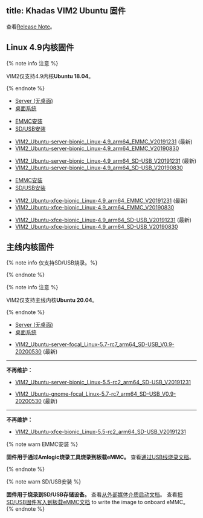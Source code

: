 title: Khadas VIM2 Ubuntu 固件
---

查看[Release Note](/zh-cn/firmware/Vim2UbuntuFirmwareReleaseNote.html)。

## Linux 4.9内核固件

{% note info 注意 %}

VIM2仅支持4.9内核**Ubuntu 18.04**。

{% endnote %}


<ul class="nav nav-tabs" id="myTab" role="tablist">
  <li class="nav-item" role="presentation">
    <a class="nav-link active" id="server-tab" data-toggle="tab" href="#server" role="tab" aria-controls="server" aria-selected="true">Server (无桌面)</a>
  </li>
  <li class="nav-item" role="presentation">
    <a class="nav-link" id="desktop-tab" data-toggle="tab" href="#desktop" role="tab" aria-controls="desktop" aria-selected="false">桌面系统</a>
  </li>
</ul>
<div class="tab-content" id="myTabContent">
<div class="tab-pane fade show active" id="server" role="tabpanel" aria-labelledby="server-tab">

<ul class="nav nav-tabs" id="myTab" role="tablist">
  <li class="nav-item" role="presentation">
    <a class="nav-link active" id="emmc-tab" data-toggle="tab" href="#emmc" role="tab" aria-controls="emmc" aria-selected="true">EMMC安装</a>
  </li>
  <li class="nav-item" role="presentation">
    <a class="nav-link" id="sd-tab" data-toggle="tab" href="#sd" role="tab" aria-controls="sd" aria-selected="false">SD/USB安装</a>
  </li>
</ul>
<div class="tab-content" id="myTabContent">
<div class="tab-pane fade show active" id="emmc" role="tabpanel" aria-labelledby="emmc-tab">

* [VIM2_Ubuntu-server-bionic_Linux-4.9_arm64_EMMC_V20191231](https://dl.khadas.com/Firmware/VIM2/Ubuntu/EMMC/VIM2_Ubuntu-server-bionic_Linux-4.9_arm64_EMMC_V20191231.7z) (最新)
* [VIM2_Ubuntu-server-bionic_Linux-4.9_arm64_EMMC_V20190830](https://dl.khadas.com/Firmware/VIM2/Ubuntu/EMMC/VIM2_Ubuntu-server-bionic_Linux-4.9_arm64_EMMC_V20190830.7z)

</div>
<div class="tab-pane fade show" id="sd" role="tabpanel" aria-labelledby="sd-tab">

* [VIM2_Ubuntu-server-bionic_Linux-4.9_arm64_SD-USB_V20191231](https://dl.khadas.com/Firmware/VIM2/Ubuntu/SD_USB/VIM2_Ubuntu-server-bionic_Linux-4.9_arm64_SD-USB_V20191231.7z) (最新)
* [VIM2_Ubuntu-server-bionic_Linux-4.9_arm64_SD-USB_V20190830](https://dl.khadas.com/Firmware/VIM2/Ubuntu/SD_USB/VIM2_Ubuntu-server-bionic_Linux-4.9_arm64_SD-USB_V20190830.7z)

</div>
</div>

</div>
<div class="tab-pane fade show" id="desktop" role="tabpanel" aria-labelledby="desktop-tab">

<ul class="nav nav-tabs" id="myTab" role="tablist">
  <li class="nav-item" role="presentation">
    <a class="nav-link active" id="emmc2-tab" data-toggle="tab" href="#emmc2" role="tab" aria-controls="emmc2" aria-selected="true">EMMC安装</a>
  </li>
  <li class="nav-item" role="presentation">
    <a class="nav-link" id="sd2-tab" data-toggle="tab" href="#sd2" role="tab" aria-controls="sd2" aria-selected="false">SD/USB安装</a>
  </li>
</ul>
<div class="tab-content" id="myTabContent">
<div class="tab-pane fade show active" id="emmc2" role="tabpanel" aria-labelledby="emmc2-tab">

* [VIM2_Ubuntu-xfce-bionic_Linux-4.9_arm64_EMMC_V20191231](https://dl.khadas.com/Firmware/VIM2/Ubuntu/EMMC/VIM2_Ubuntu-xfce-bionic_Linux-4.9_arm64_EMMC_V20191231.7z) (最新)
* [VIM2_Ubuntu-xfce-bionic_Linux-4.9_arm64_EMMC_V20190830](https://dl.khadas.com/Firmware/VIM2/Ubuntu/EMMC/VIM2_Ubuntu-xfce-bionic_Linux-4.9_arm64_EMMC_V20190830.7z)

</div>
<div class="tab-pane fade show" id="sd2" role="tabpanel" aria-labelledby="sd2-tab">

* [VIM2_Ubuntu-xfce-bionic_Linux-4.9_arm64_SD-USB_V20191231](https://dl.khadas.com/Firmware/VIM2/Ubuntu/SD_USB/VIM2_Ubuntu-xfce-bionic_Linux-4.9_arm64_SD-USB_V20191231.7z) (最新)
* [VIM2_Ubuntu-xfce-bionic_Linux-4.9_arm64_SD-USB_V20190830](https://dl.khadas.com/Firmware/VIM2/Ubuntu/SD_USB/VIM2_Ubuntu-xfce-bionic_Linux-4.9_arm64_SD-USB_V20190830.7z)

</div>
</div>


</div>
</div>

## 主线内核固件

{% note info 仅支持SD/USB烧录。%}


{% endnote %}

{% note info 注意 %}

VIM2仅支持主线内核**Ubuntu 20.04**。

{% endnote %}


<ul class="nav nav-tabs" id="myTab" role="tablist">
  <li class="nav-item" role="presentation">
    <a class="nav-link active" id="server2-tab" data-toggle="tab" href="#server2" role="tab" aria-controls="server2" aria-selected="true">Server (无桌面)</a>
  </li>
  <li class="nav-item" role="presentation">
    <a class="nav-link" id="desktop2-tab" data-toggle="tab" href="#desktop2" role="tab" aria-controls="desktop2" aria-selected="false">桌面系统</a>
  </li>
</ul>
<div class="tab-content" id="myTabContent">
<div class="tab-pane fade show active" id="server2" role="tabpanel" aria-labelledby="server2-tab">

* [VIM2_Ubuntu-server-focal_Linux-5.7-rc7_arm64_SD-USB_V0.9-20200530](https://dl.khadas.com/Firmware/VIM2/Ubuntu/SD_USB/VIM2_Ubuntu-server-focal_Linux-5.7-rc7_arm64_SD-USB_V0.9-20200530.7z) (最新)
---
**不再维护：**
* [VIM2_Ubuntu-server-bionic_Linux-5.5-rc2_arm64_SD-USB_V20191231](https://dl.khadas.com/Firmware/VIM2/Ubuntu/SD_USB/VIM2_Ubuntu-server-bionic_Linux-5.5-rc2_arm64_SD-USB_V20191231.7z)

</div>
<div class="tab-pane fade show" id="desktop2" role="tabpanel" aria-labelledby="desktop2-tab">

* [VIM2_Ubuntu-gnome-focal_Linux-5.7-rc7_arm64_SD-USB_V0.9-20200530](https://dl.khadas.com/Firmware/VIM2/Ubuntu/SD_USB/VIM2_Ubuntu-gnome-focal_Linux-5.7-rc7_arm64_SD-USB_V0.9-20200530.7z) (最新)
---
**不再维护：**
* [VIM2_Ubuntu-xfce-bionic_Linux-5.5-rc2_arm64_SD-USB_V20191231](https://dl.khadas.com/Firmware/VIM2/Ubuntu/SD_USB/VIM2_Ubuntu-xfce-bionic_Linux-5.5-rc2_arm64_SD-USB_V20191231.7z)

</div>
</div>

{% note warn EMMC安装 %}

**固件用于通过Amlogic烧录工具烧录到板载eMMC。**
查看[通过USB线烧录文档](/zh-cn/vim1/UpgradeViaUSBCable.html)。

{% endnote %}

{% note warn SD/USB安装 %}

**固件用于烧录到SD/USB存储设备。**
查看[从外部媒体介质启动文档](/zh-cn/vim1/BootFromExtMedia.html)。
查看[把SD/USB固件写入到板载eMMC文档](/zh-cn/vim1/HowToWriteSDImageToEmmc.html) to write the image to onboard eMMC。
{% endnote %}
